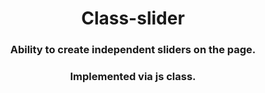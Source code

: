 <h1 align='center'>Class-slider</h1>
<h3 align='center'>Ability to create independent sliders on the page.</h3>
<h3 align='center'>Implemented via js class.</h3>